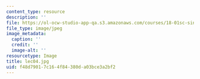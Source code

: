 ```yaml
---
content_type: resource
description: ''
file: https://ol-ocw-studio-app-qa.s3.amazonaws.com/courses/18-01sc-single-variable-calculus-fall-2010/f48d79017c164f84380da03bce3a2bf2_lec04.jpg
file_type: image/jpeg
image_metadata:
  caption: ''
  credit: ''
  image-alt: ''
resourcetype: Image
title: lec04.jpg
uid: f48d7901-7c16-4f84-380d-a03bce3a2bf2
---
```

